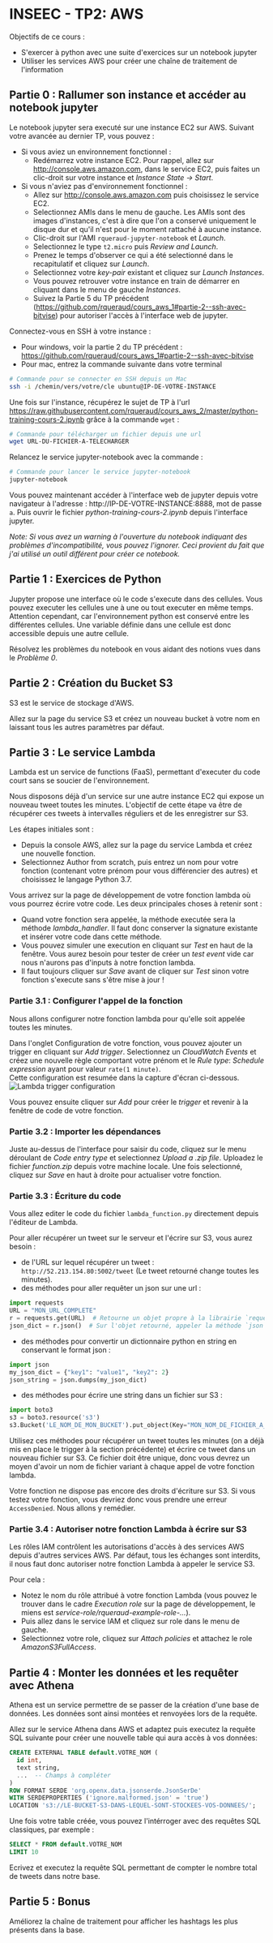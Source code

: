 # INSEEC - TP2: AWS

Objectifs de ce cours : 
* S'exercer à python avec une suite d'exercices sur un notebook jupyter
* Utiliser les services AWS pour créer une chaîne de traitement de l'information

## Partie 0 : Rallumer son instance et accéder au notebook jupyter

Le notebook jupyter sera executé sur une instance EC2 sur AWS. Suivant votre avancée au dernier TP, vous pouvez :

* Si vous aviez un environnement fonctionnel : 
    * Redémarrez votre instance EC2. Pour rappel, allez sur http://console.aws.amazon.com, dans le service EC2, puis faites un clic-droit sur votre instance et *Instance State -> Start*.
* Si vous n'aviez pas d'environnement fonctionnel :
    * Allez sur http://console.aws.amazon.com puis choisissez le service EC2.
    * Selectionnez AMIs dans le menu de gauche. Les AMIs sont des images d'instances, c'est à dire que l'on a conservé uniquement le disque dur et qu'il n'est pour le moment rattaché à aucune instance.
    * Clic-droit sur l'AMI `rqueraud-jupyter-notebook` et *Launch*.
    * Selectionnez le type `t2.micro` puis *Review and Launch*.
    * Prenez le temps d'observer ce qui a été selectionné  dans le recapitulatif et cliquez sur *Launch*.
    * Selectionnez votre *key-pair* existant et cliquez sur *Launch Instances*.
    * Vous pouvez retrouver votre instance en train de démarrer en cliquant dans le menu de gauche *Instances*.
    * Suivez la Partie 5 du TP précédent (https://github.com/rqueraud/cours_aws_1#partie-2--ssh-avec-bitvise) pour autoriser l'accès à l'interface web de jupyter.

Connectez-vous en SSH à votre instance :
* Pour windows, voir la partie 2 du TP précédent : https://github.com/rqueraud/cours_aws_1#partie-2--ssh-avec-bitvise
* Pour mac, entrez la commande suivante dans votre terminal

```bash
# Commande pour se connecter en SSH depuis un Mac
ssh -i /chemin/vers/votre/cle ubuntu@IP-DE-VOTRE-INSTANCE
```

Une fois sur l'instance, récupérez le sujet de TP à l'url https://raw.githubusercontent.com/rqueraud/cours_aws_2/master/python-training-cours-2.ipynb grâce à la commande `wget` :

```bash
# Commande pour télécharger un fichier depuis une url
wget URL-DU-FICHIER-A-TELECHARGER
```

Relancez le service jupyter-notebook avec la commande :

```bash
# Commande pour lancer le service jupyter-notebook
jupyter-notebook
```

Vous pouvez maintenant accéder à l'interface web de jupyter depuis votre navigateur à l'adresse : http://IP-DE-VOTRE-INSTANCE:8888, mot de passe `a`. Puis ouvrir le fichier *python-training-cours-2.ipynb* depuis l'interface jupyter. 

*Note: Si vous avez un warning à l'ouverture du notebook indiquant des problèmes d'incompatibilité, vous pouvez l'ignorer. Ceci provient du fait que j'ai utilisé un outil différent pour créer ce notebook.*

## Partie 1 : Exercices de Python

Jupyter propose une interface où le code s'execute dans des cellules. Vous pouvez executer les cellules une à une ou tout executer en même temps.  
Attention cependant, car l'environnement python est conservé entre les différentes cellules. Une variable définie dans une cellule est donc accessible depuis une autre cellule.

Résolvez les problèmes du notebook en vous aidant des notions vues dans le *Problème 0*.

## Partie 2 : Création du Bucket S3

S3 est le service de stockage d'AWS.

Allez sur la page du service S3 et créez un nouveau bucket à votre nom en laissant tous les autres paramètres par défaut.

## Partie 3 : Le service Lambda

Lambda est un service de functions (FaaS), permettant d'executer du code court sans se soucier de l'environnement.

Nous disposons déjà d'un service sur une autre instance EC2 qui expose un nouveau tweet toutes les minutes. L'objectif de cette étape va être de récupérer ces tweets à intervalles réguliers et de les enregistrer sur S3.

Les étapes initiales sont :
* Depuis la console AWS, allez sur la page du service Lambda et créez une nouvelle fonction.
* Selectionnez Author from scratch, puis entrez un nom pour votre fonction (contenant votre prénom pour vous différencier des autres) et choisissez le langage Python 3.7.

Vous arrivez sur la page de développement de votre fonction lambda où vous pourrez écrire votre code. Les deux principales choses à retenir sont :
* Quand votre fonction sera appelée, la méthode executée sera la méthode *lambda_handler*. Il faut donc conserver la signature existante et insérer votre code dans cette méthode.
* Vous pouvez simuler une execution en cliquant sur *Test* en haut de la fenêtre. Vous aurez besoin pour tester de créer un *test event* vide car nous n'aurons pas d'inputs à notre fonction lambda.
* Il faut toujours cliquer sur *Save* avant de cliquer sur *Test* sinon votre fonction s'execute sans s'être mise à jour !

### Partie 3.1 : Configurer l'appel de la fonction

Nous allons configurer notre fonction lambda pour qu'elle soit appelée toutes les minutes.

Dans l'onglet Configuration de votre fonction, vous pouvez ajouter un trigger en cliquant sur *Add trigger*. Selectionnez un *CloudWatch Events* et créez une nouvelle règle comportant votre prénom et le *Rule type*: *Schedule expression* ayant pour valeur `rate(1 minute)`.  
Cette configuration est resumée dans la capture d'écran ci-dessous.
![Lambda trigger configuration](res/lambda_trigger_configuration.png "Lambda trigger configuration")

Vous pouvez ensuite cliquer sur *Add* pour créer le *trigger* et revenir à la fenêtre de code de votre fonction.

### Partie 3.2 : Importer les dépendances

Juste au-dessus de l'interface pour saisir du code, cliquez sur le menu déroulant de *Code entry type* et selectionnez *Upload a .zip file*. Uploadez le fichier *function.zip* depuis votre machine locale. Une fois selectionné, cliquez sur *Save* en haut à droite pour actualiser votre fonction.

### Partie 3.3 : Écriture du code

Vous allez editer le code du fichier `lambda_function.py` directement depuis l'éditeur de Lambda.

Pour aller récupérer un tweet sur le serveur et l'écrire sur S3, vous aurez besoin :
* de l'URL sur lequel récupérer un tweet : `http://52.213.154.80:5002/tweet` (Le tweet retourné change toutes les minutes).
* des méthodes pour aller requêter un json sur une url :
```python
import requests
URL = "MON_URL_COMPLETE"
r = requests.get(URL)  # Retourne un objet propre à la librairie `requests`
json_dict = r.json()  # Sur l'objet retourné, appeler la méthode `json` nous retourne un dictionnaire python correspondant à notre json
```
* des méthodes pour convertir un dictionnaire python en string en conservant le format json :
```python
import json
my_json_dict = {"key1": "value1", "key2": 2}
json_string = json.dumps(my_json_dict)
```
* des méthodes pour écrire une string dans un fichier sur S3 :
```python
import boto3
s3 = boto3.resource('s3')
s3.Bucket('LE_NOM_DE_MON_BUCKET').put_object(Key="MON_NOM_DE_FICHIER_A_ECRIRE", Body="MA_STRING_JSON")
```

Utilisez ces méthodes pour récupérer un tweet toutes les minutes (on a déjà mis en place le trigger à la section précédente) et écrire ce tweet dans un nouveau fichier sur S3. Ce fichier doit être unique, donc vous devrez un moyen d'avoir un nom de fichier variant à chaque appel de votre fonction lambda.

Votre fonction ne dispose pas encore des droits d'écriture sur S3. Si vous testez votre fonction, vous devriez donc vous prendre une erreur `AccessDenied`. Nous allons y remédier. 

### Partie 3.4 : Autoriser notre fonction Lambda à écrire sur S3

Les rôles IAM contrôlent les autorisations d'accès à des services AWS depuis d'autres services AWS. Par défaut, tous les échanges sont interdits, il nous faut donc autoriser notre fonction Lambda à appeler le service S3.

Pour cela :
* Notez le nom du rôle attribué à votre fonction Lambda (vous pouvez le trouver dans le cadre *Execution role* sur la page de développement, le miens est *service-role/rqueraud-example-role-...*).  
* Puis allez dans le service IAM et cliquez sur role dans le menu de gauche.
* Selectionnez votre role, cliquez sur *Attach policies* et attachez le role *AmazonS3FullAccess*.

## Partie 4 : Monter les données et les requêter avec Athena

Athena est un service permettre de se passer de la création d'une base de données. Les données sont ainsi montées et renvoyées lors de la requête.

Allez sur le service Athena dans AWS et adaptez puis executez la requête SQL suivante pour créer une nouvelle table qui aura accès à vos données:

```sql
CREATE EXTERNAL TABLE default.VOTRE_NOM (
  id int,
  text string,
  ...  -- Champs à compléter
)
ROW FORMAT SERDE 'org.openx.data.jsonserde.JsonSerDe'
WITH SERDEPROPERTIES ('ignore.malformed.json' = 'true')
LOCATION 's3://LE-BUCKET-S3-DANS-LEQUEL-SONT-STOCKEES-VOS-DONNEES/';
```

Une fois votre table créée, vous pouvez l'intérroger avec des requêtes SQL classiques, par exemple : 

```sql
SELECT * FROM default.VOTRE_NOM
LIMIT 10
```

Ecrivez et executez la requête SQL permettant de compter le nombre total de tweets dans notre base.

## Partie 5 : Bonus

Améliorez la chaîne de traitement pour afficher les hashtags les plus présents dans la base.
